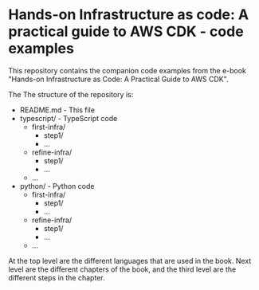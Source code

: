 # Hands-on Infrastructure as code: A practical guide to AWS CDK - code examples

This repository contains the companion code examples from the e-book "Hands-on Infrastructure as Code: A Practical Guide to AWS CDK".

The The structure of the repository is:

- README.md    - This file
- typescript/  - TypeScript code
  - first-infra/
    - step1/
    - ...
  - refine-infra/
    - step1/
    - ...
  - ...
- python/      - Python code
  - first-infra/
    - step1/
    - ...
  - refine-infra/
    - step1/
    - ...
  - ... 

At the top level are the different languages that are used in the book.
Next level are the different chapters of the book, and the third level are the different steps in the chapter.



